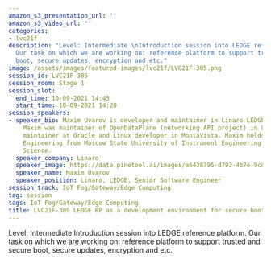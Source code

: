 ```yaml
---
amazon_s3_presentation_url: ''
amazon_s3_video_url: ''
categories:
- lvc21f
description: "Level: Intermediate \nIntroduction session into LEDGE reference platform.
  Our task on which we are working on: reference platform to support trusted and secure
  boot, secure updates, encryption and etc."
image: /assets/images/featured-images/lvc21f/LVC21F-305.png
session_id: LVC21F-305
session_room: Stage 1
session_slot:
  end_time: 10-09-2021 14:45
  start_time: 10-09-2021 14:20
session_speakers:
- speaker_bio: Maxim Uvarov is developer and maintainer in Linaro LEDGE group. Recently
    Maxim was maintainer of OpenDataPlane (networking API project) in Linaro, kernel
    maintainer at Oracle and Linux developer in MontaVista. Maxim holds a Ph.D. in
    Engineering from Moscow State University of Instrument Engineering and Computer
    Science.
  speaker_company: Linaro
  speaker_image: https://data.pinetool.ai/images/a6438795-d793-4b7e-9c8f-261bcecf2e2a.jpeg
  speaker_name: Maxim Uvarov
  speaker_position: Linaro, LEDGE, Senior Software Engineer
session_track: IoT Fog/Gateway/Edge Computing
tag: session
tags: IoT Fog/Gateway/Edge Computing
title: LVC21F-305 LEDGE RP as a development environment for secure boot
---
```


Level: Intermediate 
Introduction session into LEDGE reference platform. Our task on which we are working on: reference platform to support trusted and secure boot, secure updates, encryption and etc.